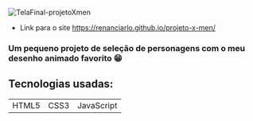 ![TelaFinal-projetoXmen](https://github.com/RenanCiarlo/projeto-x-men/assets/121067503/b05c4330-515f-410d-bf0c-557b30a1cad5)
- Link para o site https://renanciarlo.github.io/projeto-x-men/

### Um pequeno projeto de seleção de personagens com o meu desenho animado favorito 😁

## Tecnologias usadas:

<table>
  <tr>
    <td>HTML5</td>
    <td>CSS3</td>
    <td>JavaScript</td>
  </tr>
</table>
